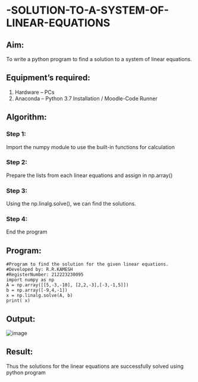 # -SOLUTION-TO-A-SYSTEM-OF-LINEAR-EQUATIONS
## Aim:
To write a python program to find a solution to a system of linear equations.
## Equipment’s required:
1. 	Hardware – PCs
2. 	Anaconda – Python 3.7 Installation / Moodle-Code Runner
## Algorithm:
### Step 1: 
Import the numpy module to use the built-in functions for calculation
### Step 2: 
Prepare the lists from each linear equations and assign in np.array()
### Step 3: 
Using the np.linalg.solve(), we can find the solutions.
### Step 4: 
End the program
## Program:
```
#Program to find the solution for the given linear equations.
#Developed by: R.R.KAMESH
#RegisterNumber: 212223230095
import numpy as np
A = np.array([[5,-3,-10], [2,2,-3],[-3,-1,5]])
b = np.array([-9,4,-1])
x = np.linalg.solve(A, b)
print( x)
```
## Output:
![image](https://github.com/ArchanaSharikalHarinarayanan/-SOLUTION-TO-A-SYSTEM-OF-LINEAR-EQUATIONS/assets/153983364/9aa310c6-f1bd-44fe-99d3-0f5f8b0c1f31)

## Result: 
Thus the solutions for the linear equations are successfully solved using python program

